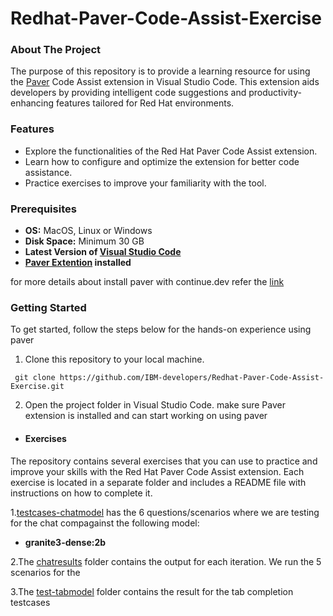 # Redhat-Paver-Code-Assist-Exercise
<!-- ABOUT THE PROJECT -->
### About The Project
The purpose of this repository is to provide a learning resource for using the [Paver](https://github.com/redhat-developer/vscode-paver) Code Assist extension in Visual Studio Code. This extension aids developers by providing intelligent code suggestions and productivity-enhancing features tailored for Red Hat environments.

### Features
* Explore the functionalities of the Red Hat Paver Code Assist extension.
* Learn how to configure and optimize the extension for better code assistance.
* Practice exercises to improve your familiarity with the tool.


### Prerequisites

- **OS:** MacOS, Linux or Windows
- **Disk Space:** Minimum 30 GB
- **Latest Version of [Visual Studio Code](https://code.visualstudio.com/)**
- **[Paver Extention](https://marketplace.visualstudio.com/items?itemName=redhat.vscode-paver) installed** 

for more details about install paver with continue.dev refer the [link](https://github.com/redhat-developer/vscode-paver#step-1-install-the-extension)

### Getting Started

To get started, follow the steps below for the hands-on experience using paver


1. Clone this repository to your local machine.

```
 git clone https://github.com/IBM-developers/Redhat-Paver-Code-Assist-Exercise.git
```
2. Open the project folder in Visual Studio Code.
  make sure Paver extension is installed and  can start working on using paver

 
* #### Exercises
The repository contains several exercises that you can use to practice and improve your skills with the Red Hat Paver Code Assist extension. Each exercise is located in a separate folder and includes a README file with instructions on how to complete it.

1.[testcases-chatmodel](testcases-chatmodel)  has the 6 questions/scenarios where we are testing for the chat compagainst the following model:
* **granite3-dense:2b**

2.The [chatresults](https://github.com/IBM-developers/Redhat-Paver-Code-Assist-Exercise/tree/main/chat-results) folder contains the output for each iteration. We run the 5 scenarios  for the

3.The [test-tabmodel](https://github.com/IBM-developers/Redhat-Paver-Code-Assist-Exercise/tree/main/tab-result) folder contains the result for the tab completion testcases








